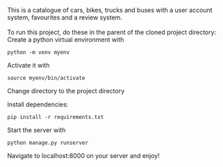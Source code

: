 This is a catalogue of cars, bikes, trucks and buses with a 
user account system, favourites and a review system.
<br>
<br>
To run this project, do these in the parent of the cloned project directory:
<br>
Create a python virtual environment with
``` 
python -m venv myenv
```
Activate it with
```
source myenv/bin/activate
```
Change directory to the project directory

Install dependencies:
```
pip install -r requirements.txt
```
Start the server with
```
python manage.py runserver
```
Navigate to localhost:8000 on your server and enjoy!